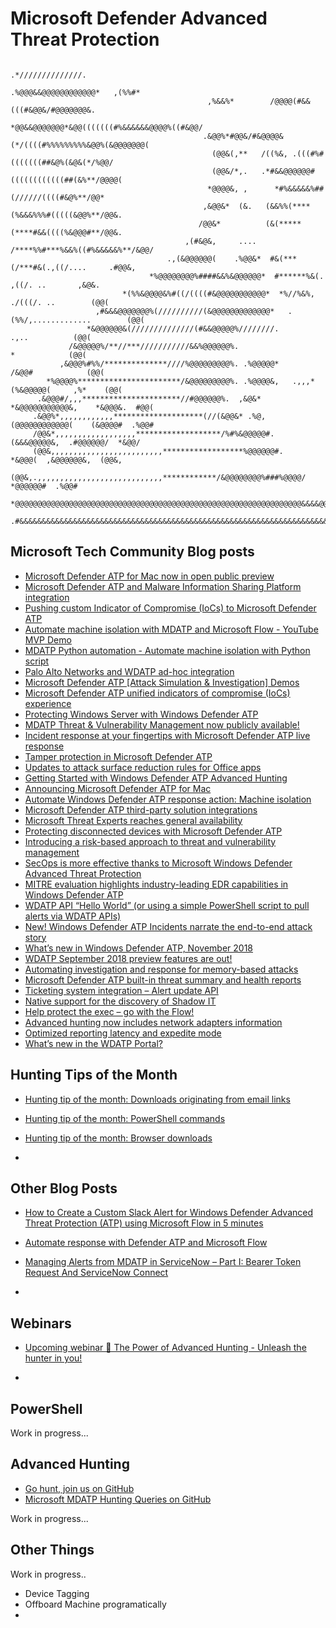 # Microsoft Defender Advanced Threat Protection


```batch
                                                              .*//////////////.                    
                                                           .%@@@&&@@@@@@@@@@@@*   ,(%%#*           
                                            ,%&&%*        /@@@@(#&&(((#&@@&/#@@@@@@@&.         
                                           *@@&&@@@@@@@*&@@(((((((#%&&&&&&@@@@%((#&@@/         
                                           .&@@%*#@@&/#&@@@@&(*/((((#%%%%%%%%%&@@%(&@@@@@@@(       
                                             (@@&(,**   /((%&, .(((#%#(((((((##&@%(&@&(*/%@@/      
                                             (@@&/*,.   .*#&&@@@@@@#((((((((((((##(&%**/@@@@(      
                                            *@@@@&, ,      *#%&&&&&%##(//////((((#&@%**/@@*      
                                           ,&@@&*  (&.   (&&%%(****(%&&&%%%#(((((&@@%**/@@&.       
                                          /@@&*          (&(*****(****#&&((((%&@@@#**/@@&.       
                                       ,(#&@&,     ....  /****%%#***%&&%((#%&&&&&%**/&@@/        
                                   .,(&@@@@@@(    .%@@&*  #&(***(/***#&(.,((/....     .#@@&,       
                               *%@@@@@@@@%####&&%&@@@@@@*  #******%&(. ,((/. ..       ,&@&.      
                         *(%%&@@@@&%#((/((((#&@@@@@@@@@@@*  *%//%&%, ./(((/. ..        (@@(      
                   ,#&&&@@@@@@@%(//////////(&@@@@@@@@@@@@@*   .(%%/,.............        (@@(      
                 *&@@@@@@&(//////////////(#&&@@@@@%////////.               .,..          (@@(      
             /&@@@@@%/**//***///////////&&%@@@@@@%.                       *            (@@(      
           ,&@@@%#%%/**************////%@@@@@@@@@%. .%@@@@@*            /&@@#            (@@(      
        *%@@@@%***********************/&@@@@@@@@@%. .%@@@@&,   .,,,*(%&@@@@@(     ,%*    (@@(      
      .&@@@#/,,,**********************//#@@@@@@%.  ,&@&*   *&@@@@@@@@@@@&,    *&@@@&.  #@@(      
     .&@@%*,,,,,,,,,,,,********************(//(&@@&* .%@,   (@@@@@@@@@@@@(    (&@@@@#  .%@@#       
     /@@&*,,,,,,,,,,,,,,,,,,*******************/%#%&@@@@@#.   (&&&@@@@@&,  .#@@@@@@/  *&@@/        
     (@@&,,,,,,,,,,,,,,,,,,,,,,,,,******************%@@@@@@#.    *&@@@(  ,&@@@@@@&,  (@@&,         
     (@@&,.,,,,,,,,,,,,,,,,,,,,,,,,,,,,************/&@@@@@@@@%###%@@@@/  *@@@@@@#  .%@@#           
     *@@@@@@@@@@@@@@@@@@@@@@@@@@@@@@@@@@@@@@@@@@@@@@@@@@@@@@@@@@@@@@@@&&&&@@@@@@&&&@@@/            
      .#&&&&&&&&&&&&&&&&&&&&&&&&&&&&&&&&&&&&&&&&&&&&&&&&&&&&&&&&&&&&&&&&&&&&&&&&&&&&%,      
```


## Microsoft Tech Community Blog posts

* [Microsoft Defender ATP for Mac now in open public preview](https://techcommunity.microsoft.com/t5/Windows-Defender-ATP/Microsoft-Defender-ATP-for-Mac-now-in-open-public-preview/ba-p/634603)
* [Microsoft Defender ATP and Malware Information Sharing Platform integration](https://techcommunity.microsoft.com/t5/Windows-Defender-ATP/Microsoft-Defender-ATP-and-Malware-Information-Sharing-Platform/m-p/576648#M92)
* [Pushing custom Indicator of Compromise (IoCs) to Microsoft Defender ATP](https://techcommunity.microsoft.com/t5/Windows-Defender-ATP/Pushing-custom-Indicator-of-Compromise-IoCs-to-Microsoft/m-p/532203#M81)
* [Automate machine isolation with MDATP and Microsoft Flow - YouTube MVP Demo ](https://techcommunity.microsoft.com/t5/Windows-Defender-ATP/Automate-machine-isolation-with-MDATP-and-Microsoft-Flow-YouTube/m-p/662426#M112)
* [MDATP Python automation - Automate machine isolation with Python script](https://techcommunity.microsoft.com/t5/Windows-Defender-ATP/MDATP-Python-automation-Automate-machine-isolation-with-Python/ba-p/664077)
* [Palo Alto Networks and WDATP ad-hoc integration](https://techcommunity.microsoft.com/t5/Windows-Defender-ATP/Palo-Alto-Networks-and-WDATP-ad-hoc-integration/m-p/375077#M15)
* [Microsoft Defender ATP [Attack Simulation & Investigation] Demos](https://techcommunity.microsoft.com/t5/Windows-Defender-ATP/Microsoft-Defender-ATP-Attack-Simulation-amp-Investigation-Demos/m-p/661368#M108)
* [Microsoft Defender ATP unified indicators of compromise (IoCs) experience](https://techcommunity.microsoft.com/t5/Windows-Defender-ATP/Microsoft-Defender-ATP-unified-indicators-of-compromise-IoCs/ba-p/656415)
* [Protecting Windows Server with Windows Defender ATP](https://techcommunity.microsoft.com/t5/Windows-Defender-ATP/Protecting-Windows-Server-with-Windows-Defender-ATP/ba-p/267114)
* [MDATP Threat & Vulnerability Management now publicly available!](https://techcommunity.microsoft.com/t5/Windows-Defender-ATP/MDATP-Threat-amp-Vulnerability-Management-now-publicly-available/ba-p/460977)
* [Incident response at your fingertips with Microsoft Defender ATP live response](https://techcommunity.microsoft.com/t5/Windows-Defender-ATP/Incident-response-at-your-fingertips-with-Microsoft-Defender-ATP/ba-p/614894)
* [Tamper protection in Microsoft Defender ATP](https://techcommunity.microsoft.com/t5/Windows-Defender-ATP/Tamper-protection-in-Microsoft-Defender-ATP/ba-p/389571)
* [Updates to attack surface reduction rules for Office apps](https://techcommunity.microsoft.com/t5/Windows-Defender-ATP/Updates-to-attack-surface-reduction-rules-for-Office-apps/ba-p/568951)
* [Getting Started with Windows Defender ATP Advanced Hunting](https://techcommunity.microsoft.com/t5/Windows-Defender-ATP/Getting-Started-with-Windows-Defender-ATP-Advanced-Hunting/ba-p/215835)
* [Announcing Microsoft Defender ATP for Mac](https://techcommunity.microsoft.com/t5/Windows-Defender-ATP/Announcing-Microsoft-Defender-ATP-for-Mac/ba-p/378010)
* [Automate Windows Defender ATP response action: Machine isolation](https://techcommunity.microsoft.com/t5/Windows-Defender-ATP/Automate-Windows-Defender-ATP-response-action-Machine-isolation/m-p/362701#M8)
* [Microsoft Defender ATP third-party solution integrations](https://techcommunity.microsoft.com/t5/Windows-Defender-ATP/Microsoft-Defender-ATP-third-party-solution-integrations/ba-p/532042)
* [Microsoft Threat Experts reaches general availability](https://techcommunity.microsoft.com/t5/Windows-Defender-ATP/Microsoft-Threat-Experts-reaches-general-availability/ba-p/502493)
* [Protecting disconnected devices with Microsoft Defender ATP](https://techcommunity.microsoft.com/t5/Windows-Defender-ATP/Protecting-disconnected-devices-with-Microsoft-Defender-ATP/ba-p/500341)
* [Introducing a risk-based approach to threat and vulnerability management](https://techcommunity.microsoft.com/t5/Windows-Defender-ATP/Introducing-a-risk-based-approach-to-threat-and-vulnerability/ba-p/377845)
* [SecOps is more effective thanks to Microsoft Windows Defender Advanced Threat Protection](https://techcommunity.microsoft.com/t5/Windows-Defender-ATP/SecOps-is-more-effective-thanks-to-Microsoft-Windows-Defender/ba-p/272925)
* [MITRE evaluation highlights industry-leading EDR capabilities in Windows Defender ATP](https://techcommunity.microsoft.com/t5/Windows-Defender-ATP/MITRE-evaluation-highlights-industry-leading-EDR-capabilities-in/ba-p/369831)
* [WDATP API “Hello World” (or using a simple PowerShell script to pull alerts via WDATP APIs)](https://techcommunity.microsoft.com/t5/Windows-Defender-ATP/WDATP-API-Hello-World-or-using-a-simple-PowerShell-script-to/ba-p/326813)
* [New! Windows Defender ATP Incidents narrate the end-to-end attack story](https://techcommunity.microsoft.com/t5/Windows-Defender-ATP/New-Windows-Defender-ATP-Incidents-narrate-the-end-to-end-attack/ba-p/282666)
* [What’s new in Windows Defender ATP, November 2018](https://techcommunity.microsoft.com/t5/Windows-Defender-ATP/What-s-new-in-Windows-Defender-ATP-November-2018/ba-p/289112)
* [WDATP September 2018 preview features are out!](https://techcommunity.microsoft.com/t5/Windows-Defender-ATP/New-Windows-Defender-ATP-Incidents-narrate-the-end-to-end-attack/ba-p/282666)
* [Automating investigation and response for memory-based attacks](https://techcommunity.microsoft.com/t5/Windows-Defender-ATP/Automating-investigation-and-response-for-memory-based-attacks/ba-p/276354)
* [Microsoft Defender ATP built-in threat summary and health reports](https://techcommunity.microsoft.com/t5/Windows-Defender-ATP/Microsoft-Defender-ATP-built-in-threat-summary-and-health/ba-p/392088)
* [Ticketing system integration – Alert update API](https://techcommunity.microsoft.com/t5/Windows-Defender-ATP/Ticketing-system-integration-Alert-update-API/ba-p/352191)
* [Native support for the discovery of Shadow IT](https://techcommunity.microsoft.com/t5/user/viewprofilepage/user-id/183190)
* [Help protect the exec – go with the Flow!](https://techcommunity.microsoft.com/t5/Windows-Defender-ATP/Help-protect-the-exec-go-with-the-Flow/ba-p/345597)
* [Advanced hunting now includes network adapters information](https://techcommunity.microsoft.com/t5/Windows-Defender-ATP/Advanced-hunting-now-includes-network-adapters-information/ba-p/224402)
* [Optimized reporting latency and expedite mode](https://techcommunity.microsoft.com/t5/Windows-Defender-ATP/Optimized-reporting-latency-and-expedite-mode/ba-p/229208)
* [What’s new in the WDATP Portal?](https://techcommunity.microsoft.com/t5/Windows-Defender-ATP/What-s-new-in-the-WDATP-Portal/ba-p/200828)
  

## Hunting Tips of the Month

* [Hunting tip of the month: Downloads originating from email links](https://techcommunity.microsoft.com/t5/Windows-Defender-ATP/Hunting-tip-of-the-month-Downloads-originating-from-email-links/ba-p/239594)

* [Hunting tip of the month: PowerShell commands](https://techcommunity.microsoft.com/t5/Windows-Defender-ATP/Hunting-tip-of-the-month-PowerShell-commands/ba-p/210898)

* [Hunting tip of the month: Browser downloads](https://techcommunity.microsoft.com/t5/Windows-Defender-ATP/Hunting-tip-of-the-month-Browser-downloads/ba-p/220454)

* 


## Other Blog Posts

* [How to Create a Custom Slack Alert for Windows Defender Advanced Threat Protection (ATP) using Microsoft Flow in 5 minutes](https://azurementor.wordpress.com/2019/03/22/how-to-create-a-custom-slack-alert-for-windows-defender-advanced-threat-protection-atp-using-microsoft-flow-in-5-minutes/)

* [Automate response with Defender ATP and Microsoft Flow](http://blog.sec-labs.com/2019/04/automate-response-with-defender-atp-and-microsoft-flow/)

* [Managing Alerts from MDATP in ServiceNow – Part I: Bearer Token Request And ServiceNow Connect](https://www.sepago.de/blog/managing-alerts-from-mdatp-in-servicenow-blog-series-part-one/)

* 

## Webinars

* [Upcoming webinar 📣 The Power of Advanced Hunting - Unleash the hunter in you!](https://techcommunity.microsoft.com/t5/Windows-Defender-ATP/Upcoming-webinar-The-Power-of-Advanced-Hunting-Unleash-the/ba-p/617918)

* 


## PowerShell

Work in progress...

## Advanced Hunting 

* [Go hunt, join us on GitHub](https://techcommunity.microsoft.com/t5/Windows-Defender-ATP/Go-hunt-join-us-on-GitHub/ba-p/195050)
* [Microsoft MDATP Hunting Queries on GitHub](https://github.com/Microsoft/windowsDefenderATP-Hunting-Queries/)




Work in progress...

## Other Things 

Work in progress..

- Device Tagging
- Offboard Machine programatically
- 